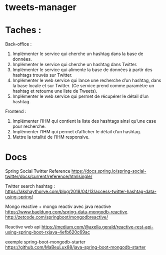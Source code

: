 # tweets-manager

# Taches  : 

Back-office : 

1.	Implémenter le   service qui cherche un hashtag dans la base de données.  
2.	Implémenter le   service qui cherche un hashtag dans Twitter. 
3.	Implémenter le service qui alimente la base de données à partir des hashtags trouvés sur Twitter. 
4.	Implémenter le web service qui lance une recherche d’un hashtag, dans la base locale et sur Twitter. (Ce service prend comme paramètre un hashtag et retourne une liste de Tweets). 
5.	Implémenter le web service qui permet de récupérer le détail d’un hashtag. 

Frontend : 

1.	Implémenter l’IHM qui contient la liste des hashtags ainsi qu’une case pour recherche. 
2.	Implémenter l’IHM qui permet d’afficher le détail d’un hashtag. 
3.	Mettre la totalité de l’IHM responsive. 

# Docs
  
Spring Social Twitter Reference
https://docs.spring.io/spring-social-twitter/docs/current/reference/htmlsingle/

Twitter search hashtag  : 
https://akshaythorve.com/blog/2018/04/13/access-twitter-hashtag-data-using-spring/

Mongo reactive + mongo reactiv avec java reactive
https://www.baeldung.com/spring-data-mongodb-reactive.
http://zetcode.com/springboot/mongodbreactive/

Reactive web api 
https://medium.com/@axella.gerald/reactive-rest-api-using-spring-boot-rxjava-4efb620c69ac

exemple spring-boot-mongodb-starter
https://github.com/MaBeuLux88/java-spring-boot-mongodb-starter
